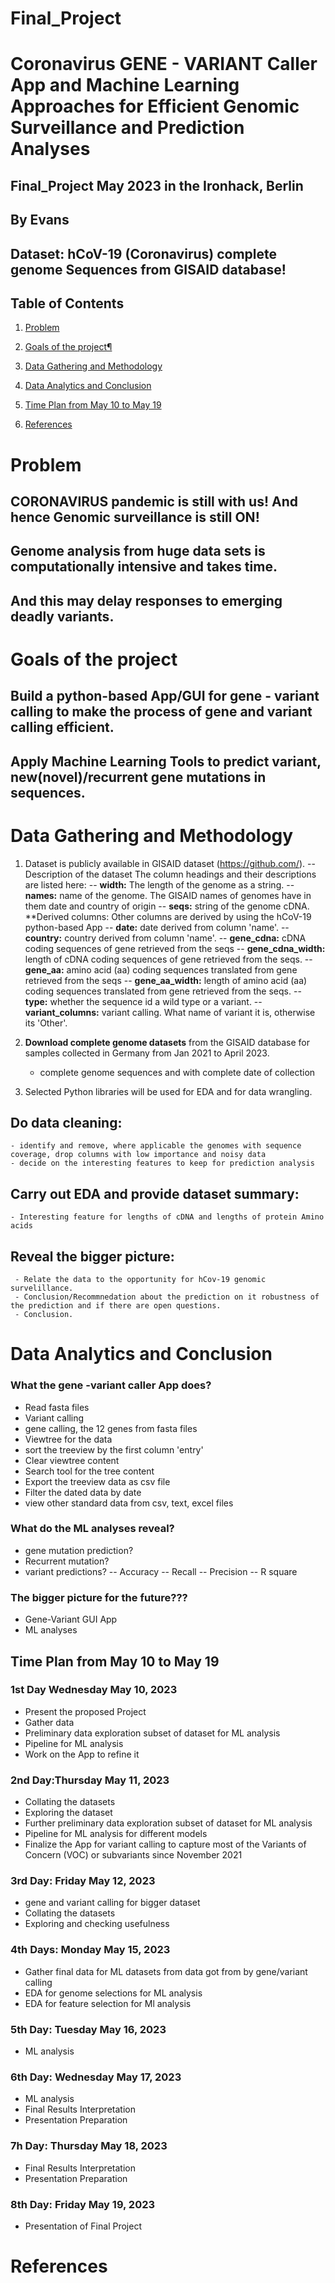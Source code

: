 # Final_Project
# Coronavirus GENE - VARIANT Caller App and Machine Learning Approaches for Efficient Genomic Surveillance and Prediction Analyses  

## Final_Project May 2023 in the Ironhack, Berlin
## By Evans
## Dataset: hCoV-19 (Coronavirus) complete genome Sequences from GISAID database!

##  Table of Contents

1. [Problem](#2)

2. [Goals of the project¶](#3)

3. [Data Gathering and Methodology](#4)
   
4. [Data Analytics and Conclusion](#5) 
5. [Time Plan from May 10 to May 19](#6) 
6. [References](#7)
   


# Problem
## CORONAVIRUS pandemic is still with us! And hence Genomic surveillance is still ON!
## Genome analysis from huge data sets is computationally intensive and takes time.
## And this may delay responses to emerging deadly variants.

# Goals of the project
## Build a python-based App/GUI for gene - variant calling to make the process of gene and variant calling efficient.
## Apply  Machine Learning Tools to predict variant, new(novel)/recurrent gene mutations in sequences.
# Data Gathering and Methodology
1. Dataset is publicly available in GISAID dataset (https://github.com/).
  -- Description of the dataset
 The column headings and their descriptions are listed here:
-- **width:** The length of the genome as a string.
-- **names:** name of the genome. The GISAID names of genomes have in them date and country of origin
-- **seqs:** string of the genome cDNA.
**Derived columns: Other columns are derived by using the hCoV-19 python-based App
-- **date:** date derived from column 'name'.
-- **country:** country derived from column 'name'.
-- **gene_cdna:** cDNA coding sequences of gene retrieved from the seqs
-- **gene_cdna_width:** length of cDNA coding sequences of gene retrieved from the seqs.
-- **gene_aa:** amino acid (aa) coding sequences translated from gene retrieved from the seqs
-- **gene_aa_width:** length of amino acid (aa) coding sequences translated from gene retrieved from the seqs.
-- **type:** whether the sequence id a wild type or a variant.
-- **variant_columns:** variant calling. What name of variant it is, otherwise its 'Other'.

3. **Download complete genome datasets** from the GISAID database for samples collected in  Germany from Jan 2021 to April 2023.
    - complete genome sequences and with complete date of collection 
4. Selected Python libraries will be used for EDA and for data wrangling. 
## **Do data cleaning:**
    - identify and remove, where applicable the genomes with sequence coverage, drop columns with low importance and noisy data
    - decide on the interesting features to keep for prediction analysis
## **Carry out EDA and provide dataset summary:** 
    - Interesting feature for lengths of cDNA and lengths of protein Amino acids    
## **Reveal the bigger picture:** 
     - Relate the data to the opportunity for hCov-19 genomic survelillance.
     - Conclusion/Recommnedation about the prediction on it robustness of the prediction and if there are open questions.
     - Conclusion.
     

# Data Analytics and Conclusion
### What the gene -variant caller App does?
- Read fasta files
- Variant calling  
- gene calling, the 12 genes from fasta files
- Viewtree for the data
- sort the treeview by the first column 'entry'
- Clear viewtree content
- Search tool for the tree content
- Export the treeview data as csv file
- Filter the dated data by date
- view other standard data from csv, text, excel files
### What do the ML analyses reveal?
- gene mutation prediction?
- Recurrent mutation?
- variant predictions?
   -- Accuracy
   -- Recall
   -- Precision
   -- R square
### The bigger picture for the future???
- Gene-Variant GUI App
- ML analyses
       
## Time Plan from May 10 to May 19 

### 1st Day Wednesday May 10, 2023
- Present the proposed Project
- Gather data
- Preliminary data exploration subset of dataset for ML analysis
- Pipeline for ML analysis 
- Work on the App to refine it 
### 2nd Day:Thursday May 11, 2023 
- Collating the datasets
- Exploring the dataset
- Further preliminary data exploration subset of dataset for ML analysis
- Pipeline for ML analysis for different models
- Finalize the App for variant calling to capture most of the Variants of Concern (VOC) or subvariants since November 2021
###  3rd Day: Friday May 12, 2023  
- gene and variant calling for bigger dataset
- Collating the datasets
- Exploring and checking usefulness
### 4th Days: Monday May 15, 2023  
- Gather final data for ML datasets from data got from by gene/variant calling
- EDA for genome selections for ML analysis
- EDA for feature selection for Ml analysis
### 5th Day: Tuesday May 16, 2023 
- ML analysis 
### 6th Day: Wednesday May 17, 2023 
- ML analysis
- Final Results Interpretation
- Presentation Preparation
### 7h Day: Thursday May 18, 2023
- Final Results Interpretation
- Presentation Preparation
### 8th Day: Friday May 19, 2023
- Presentation of Final Project


#  References
